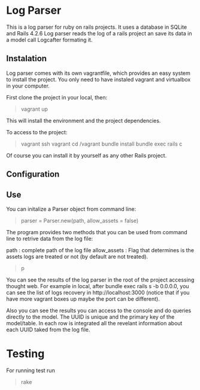 # Log Parser

This is a log parser for ruby on rails  projects. It uses a database in SQLite and Rails 4.2.6 
Log parser reads the log of a rails project an save its data in a model call Logcafter formating it. 

##   Instalation

Log parser comes with its own vagrantfile, which provides an easy system to install the project. You only need to have instaled vagrant and virtualbox in your computer.

First clone the project in your local, then:

>vagrant up

This will install the environment and the project dependencies.

To access to the project:

>vagrant ssh
>vagrant 
>cd /vagrant
>bundle install
>bundle exec rails c

Of course you can install it by yourself as any other Rails project.

## Configuration



## Use

You can initalize a Parser object from command line:

>
>parser = Parser.new(path, allow_assets = false)
>

The program provides two methods that you can be used from command line to retrive data from the log file:

path : complete path of the log file
allow_assets : Flag that determines is the assets logs are treated or not (by default are not treated).







>p

You can see the results of the log parser in the root of the project accessing thought web. For example in local, after bundle exec rails s -b 0.0.0.0, you can see the list of logs recovery in http://localhost:3000 (notice that if you have more vagrant boxes up maybe the port can be different).

Also you can see the results you can access to the console and do queries directly to the model. The UUID is unique and the primary key of the model/table. In each row is integrated all the revelant information about each UUID taked from the log file.

# Testing

For running test run

>rake
